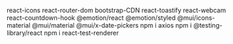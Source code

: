 react-icons
react-router-dom
bootstrap-CDN 
react-toastify
react-webcam
react-countdown-hook
@emotion/react @emotion/styled @mui/icons-material @mui/material @mui/x-date-pickers
npm i axios
npm i @testing-library/react
npm i react-test-renderer